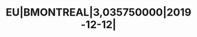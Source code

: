 ---
layout: asset
title: EU|BMONTREAL|3,035750000|2019-12-12|                        
isin: US06367TPY00
---